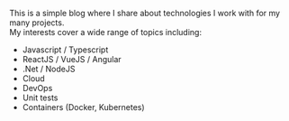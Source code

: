 This is a simple blog where I share about technologies I work with for my many projects.
\
My interests cover a wide range of topics including:
- Javascript / Typescript
- ReactJS / VueJS / Angular
- .Net / NodeJS
- Cloud
- DevOps
- Unit tests
- Containers (Docker, Kubernetes)
